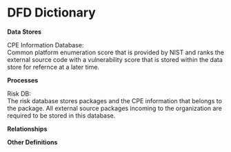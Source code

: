 # DFD Dictionary

**Data Stores**

CPE Information Database:<br>
Common platform enumeration score that is provided by NIST and ranks the external source code with a vulnerability score that is stored within the data store for refernce at a later time.


**Processes**

Risk DB:<br>
The risk database stores packages and the CPE information that belongs to the package. All external source packages incoming to the organization are required to be stored in this database.


**Relationships**

**Other Definitions**
